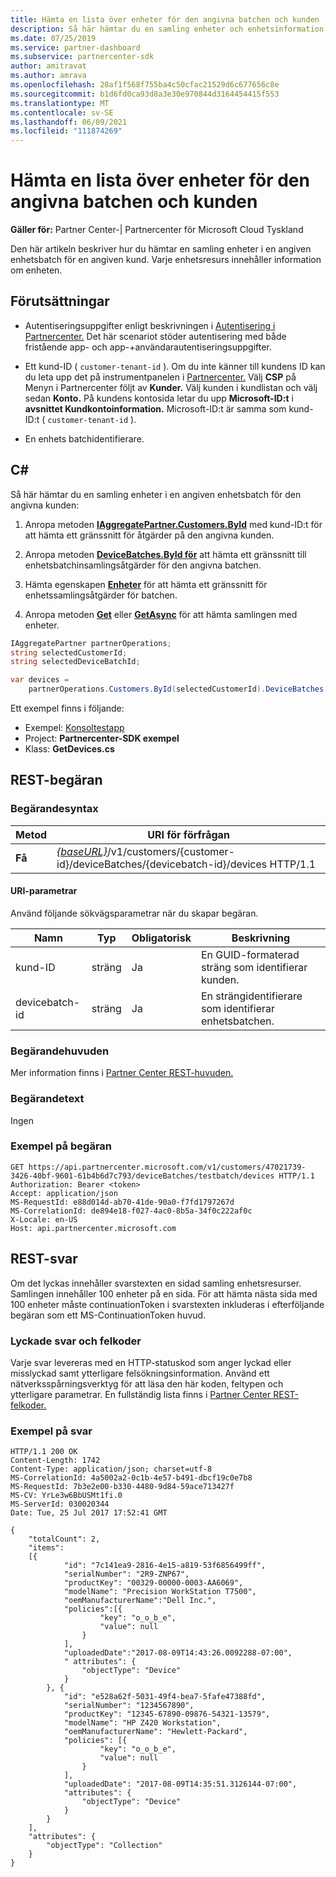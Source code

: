 ```yaml
---
title: Hämta en lista över enheter för den angivna batchen och kunden
description: Så här hämtar du en samling enheter och enhetsinformation i den angivna enhetsbatchen för en kund.
ms.date: 07/25/2019
ms.service: partner-dashboard
ms.subservice: partnercenter-sdk
author: amitravat
ms.author: amrava
ms.openlocfilehash: 28af1f568f755ba4c50cfac21529d6c677656c8e
ms.sourcegitcommit: b1d6fd0ca93d8a3e30e970844d3164454415f553
ms.translationtype: MT
ms.contentlocale: sv-SE
ms.lasthandoff: 06/09/2021
ms.locfileid: "111874269"
---
```

# <a name="get-a-list-of-devices-for-the-specified-batch-and-customer"></a>Hämta en lista över enheter för den angivna batchen och kunden

**Gäller för:** Partner Center-| Partnercenter för Microsoft Cloud Tyskland

Den här artikeln beskriver hur du hämtar en samling enheter i en angiven enhetsbatch för en angiven kund. Varje enhetsresurs innehåller information om enheten.

## <a name="prerequisites"></a>Förutsättningar

- Autentiseringsuppgifter enligt beskrivningen i [Autentisering i Partnercenter.](partner-center-authentication.md) Det här scenariot stöder autentisering med både fristående app- och app-+användarautentiseringsuppgifter.

- Ett kund-ID ( `customer-tenant-id` ). Om du inte känner till kundens ID kan du leta upp det på instrumentpanelen i [Partnercenter.](https://partner.microsoft.com/dashboard) Välj **CSP** på Menyn i Partnercenter följt av **Kunder.** Välj kunden i kundlistan och välj sedan **Konto.** På kundens kontosida letar du upp **Microsoft-ID:t** i **avsnittet Kundkontoinformation.** Microsoft-ID:t är samma som kund-ID:t ( `customer-tenant-id` ).

- En enhets batchidentifierare.

## <a name="c"></a>C\#

Så här hämtar du en samling enheter i en angiven enhetsbatch för den angivna kunden:

1. Anropa metoden [**IAggregatePartner.Customers.ById**](/dotnet/api/microsoft.store.partnercenter.customers.icustomercollection.byid) med kund-ID:t för att hämta ett gränssnitt för åtgärder på den angivna kunden.

2. Anropa metoden [**DeviceBatches.ById för**](/dotnet/api/microsoft.store.partnercenter.devicesdeployment.idevicesbatchcollection.byid) att hämta ett gränssnitt till enhetsbatchinsamlingsåtgärder för den angivna batchen.

3. Hämta egenskapen [**Enheter**](/dotnet/api/microsoft.store.partnercenter.devicesdeployment.idevicesbatch.devices) för att hämta ett gränssnitt för enhetssamlingsåtgärder för batchen.

4. Anropa metoden [**Get**](/dotnet/api/microsoft.store.partnercenter.devicesdeployment.idevicecollection.get) eller [**GetAsync**](/dotnet/api/microsoft.store.partnercenter.devicesdeployment.idevicecollection.getasync) för att hämta samlingen med enheter.

``` csharp
IAggregatePartner partnerOperations;
string selectedCustomerId;
string selectedDeviceBatchId;

var devices =
    partnerOperations.Customers.ById(selectedCustomerId).DeviceBatches.ById(selectedDeviceBatchId).Devices.Get();
```

Ett exempel finns i följande:

- Exempel: [Konsoltestapp](console-test-app.md)
- Project: **Partnercenter-SDK exempel**
- Klass: **GetDevices.cs**

## <a name="rest-request"></a>REST-begäran

### <a name="request-syntax"></a>Begärandesyntax

| Metod  | URI för förfrågan                                                                                                            |
|---------|------------------------------------------------------------------------------------------------------------------------|
| **Få** | [*{baseURL}*](partner-center-rest-urls.md)/v1/customers/{customer-id}/deviceBatches/{devicebatch-id}/devices HTTP/1.1 |

#### <a name="uri-parameters"></a>URI-parametrar

Använd följande sökvägsparametrar när du skapar begäran.

| Namn           | Typ   | Obligatorisk | Beskrivning                                           |
|----------------|--------|----------|-------------------------------------------------------|
| kund-ID    | sträng | Ja      | En GUID-formaterad sträng som identifierar kunden. |
| devicebatch-id | sträng | Ja      | En strängidentifierare som identifierar enhetsbatchen. |

### <a name="request-headers"></a>Begärandehuvuden

Mer information finns i [Partner Center REST-huvuden.](headers.md)

### <a name="request-body"></a>Begärandetext

Ingen

### <a name="request-example"></a>Exempel på begäran

```http
GET https://api.partnercenter.microsoft.com/v1/customers/47021739-3426-40bf-9601-61b4b6d7c793/deviceBatches/testbatch/devices HTTP/1.1
Authorization: Bearer <token>
Accept: application/json
MS-RequestId: e88d014d-ab70-41de-90a0-f7fd1797267d
MS-CorrelationId: de894e18-f027-4ac0-8b5a-34f0c222af0c
X-Locale: en-US
Host: api.partnercenter.microsoft.com
```

## <a name="rest-response"></a>REST-svar

Om det lyckas innehåller svarstexten [](device-deployment-resources.md#device) en sidad samling enhetsresurser. Samlingen innehåller 100 enheter på en sida. För att hämta nästa sida med 100 enheter måste continuationToken i svarstexten inkluderas i efterföljande begäran som ett MS-ContinuationToken huvud.

### <a name="response-success-and-error-codes"></a>Lyckade svar och felkoder

Varje svar levereras med en HTTP-statuskod som anger lyckad eller misslyckad samt ytterligare felsökningsinformation. Använd ett nätverksspårningsverktyg för att läsa den här koden, feltypen och ytterligare parametrar. En fullständig lista finns i [Partner Center REST-felkoder.](error-codes.md)

### <a name="response-example"></a>Exempel på svar

```http
HTTP/1.1 200 OK
Content-Length: 1742
Content-Type: application/json; charset=utf-8
MS-CorrelationId: 4a5002a2-0c1b-4e57-b491-dbcf19c0e7b8
MS-RequestId: 7b3e2e00-b330-4480-9d84-59ace713427f
MS-CV: YrLe3w6BbUSMt1fi.0
MS-ServerId: 030020344
Date: Tue, 25 Jul 2017 17:52:41 GMT

{
    "totalCount": 2,
    "items":
    [{
            "id": "7c141ea9-2816-4e15-a819-53f6856499ff",
            "serialNumber": "2R9-ZNP67",
            "productKey": "00329-00000-0003-AA6069",
            "modelName": "Precision WorkStation T7500",
            "oemManufacturerName":"Dell Inc.",
            "policies":[{
                    "key": "o_o_b_e",
                    "value": null
                }
            ],
            "uploadedDate":"2017-08-09T14:43:26.0092288-07:00",
            " attributes": {
                "objectType": "Device"
            }
        }, {
            "id": "e528a62f-5031-49f4-bea7-5fafe47388fd",
            "serialNumber": "1234567890",
            "productKey": "12345-67890-09876-54321-13579",
            "modelName": "HP Z420 Workstation",
            "oemManufacturerName": "Hewlett-Packard",
            "policies": [{
                    "key": "o_o_b_e",
                    "value": null
                }
            ],
            "uploadedDate": "2017-08-09T14:35:51.3126144-07:00",
            "attributes": {
                "objectType": "Device"
            }
        }
    ],
    "attributes": {
        "objectType": "Collection"
    }
}
```
